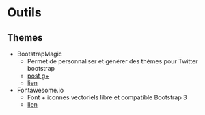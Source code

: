 Outils
========
Themes
--------
* BootstrapMagic
    * Permet de personnaliser et générer des thèmes pour Twitter bootstrap
    * [post g+](https://plus.google.com/114213989645672198357/posts/apVmvYVVJUy)
    * [lien](http://pikock.github.io/bootstrap-magic/)
* Fontawesome.io
   * Font + iconnes vectoriels libre et compatible Bootstrap 3
   * [lien](http://fontawesome.io/)
